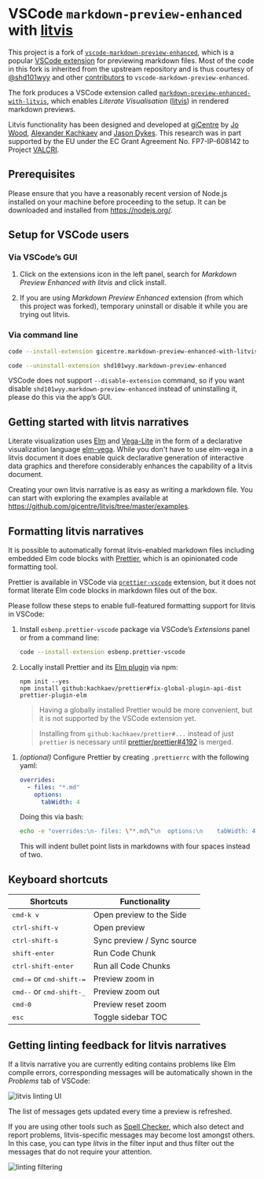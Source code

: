 # VSCode `markdown-preview-enhanced` with [litvis](http://litvis.org/)

This project is a fork of [`vscode-markdown-preview-enhanced`](https://github.com/shd101wyy/markdown-preview-enhanced), which is a popular [VSCode extension](https://marketplace.visualstudio.com/items?itemName=shd101wyy.markdown-preview-enhanced) for previewing markdown files.
Most of the code in this fork is inherited from the upstream repository and is thus courtesy of [@shd101wyy](https://github.com/shd101wyy) and other [contributors](https://github.com/shd101wyy/vscode-markdown-preview-enhanced/graphs/contributors) to `vscode-markdown-preview-enhanced`.

The fork produces a VSCode extension called [`markdown-preview-enhanced-with-litvis`](https://marketplace.visualstudio.com/items?itemName=gicentre.markdown-preview-enhanced-with-litvis), which enables _Literate Visualisation_ ([litvis](http://litvis.org/)) in rendered markdown previews.

Litvis functionality has been designed and developed at [giCentre](https://www.gicentre.net/) by [Jo Wood](https://github.com/jwoLondon), [Alexander Kachkaev](https://github.com/kachkaev) and [Jason Dykes](https://github.com/jsndyks).
This research was in part supported by the EU under the EC Grant Agreement No. FP7-IP-608142 to Project [VALCRI](http://valcri.org/).

## Prerequisites

Please ensure that you have a reasonably recent version of Node.js installed on your machine before proceeding to the setup.
It can be downloaded and installed from https://nodejs.org/.

## Setup for VSCode users

### Via VSCode’s GUI

1.  Click on the extensions icon in the left panel, search for _Markdown Preview Enhanced with litvis_ and click install.

1.  If you are using _Markdown Preview Enhanced_ extension (from which this project was forked), temporary uninstall or disable it while you are trying out litvis.

### Via command line

```bash
code --install-extension gicentre.markdown-preview-enhanced-with-litvis

code --uninstall-extension shd101wyy.markdown-preview-enhanced
```

VSCode does not support `--disable-extension` command, so if you want disable `shd101wyy.markdown-preview-enhanced` instead of uninstalling it, please do this via the app’s GUI.

## Getting started with litvis narratives

Literate visualization uses [Elm](http://elm-lang.org) and [Vega-Lite](https://vega.github.io/vega-lite) in the form of a declarative visualization language [elm-vega](http://package.elm-lang.org/packages/gicentre/elm-vega/latest).
While you don't have to use elm-vega in a litvis document it does enable quick declarative generation of interactive data graphics and therefore considerably enhances the capability of a litvis document.

Creating your own litvis narrative is as easy as writing a markdown file.
You can start with exploring the examples available at
https://github.com/gicentre/litvis/tree/master/examples.

## Formatting litvis narratives

It is possible to automatically format litvis-enabled markdown files including embedded Elm code blocks with [Prettier](https://prettier.io/), which is an opinionated code formatting tool.

Prettier is available in VSCode via [`prettier-vscode`](https://github.com/prettier/prettier-vscode) extension, but it does not format literate Elm code blocks in markdown files out of the box.

Please follow these steps to enable full-featured formatting support for litvis in VSCode:

1.  Install `esbenp.prettier-vscode` package via VSCode’s _Extensions_ panel or from a command line:

    ```bash
    code --install-extension esbenp.prettier-vscode
    ```

1.  Locally install Prettier and its [Elm plugin](https://github.com/gicentre/prettier-plugin-elm) via npm:

    ```
    npm init --yes
    npm install github:kachkaev/prettier#fix-global-plugin-api-dist prettier-plugin-elm
    ```

    > Having a globally installed Prettier would be more convenient, but it is not supported by the VSCode extension yet.

    > Installing from `github:kachkaev/prettier#...` instead of just `prettier` is necessary until [prettier/prettier#4192](https://github.com/prettier/prettier/pull/4192) is merged.

1)  _(optional)_ Configure Prettier by creating `.prettierrc` with the following yaml:

    ```yaml
    overrides:
      - files: "*.md"
        options:
          tabWidth: 4
    ```

    Doing this via bash:

    ```bash
    echo -e "overrides:\n- files: \"*.md\"\n  options:\n    tabWidth: 4" > .prettierrc
    ```

    This will indent bullet point lists in markdowns with four spaces instead of two.

## Keyboard shortcuts

| Shortcuts                                   | Functionality              |
| ------------------------------------------- | -------------------------- |
| <kbd>cmd-k v</kbd>                          | Open preview to the Side   |
| <kbd>ctrl-shift-v</kbd>                     | Open preview               |
| <kbd>ctrl-shift-s</kbd>                     | Sync preview / Sync source |
| <kbd>shift-enter</kbd>                      | Run Code Chunk             |
| <kbd>ctrl-shift-enter</kbd>                 | Run all Code Chunks        |
| <kbd>cmd-=</kbd> or <kbd>cmd-shift-=</kbd>  | Preview zoom in            |
| <kbd>cmd--</kbd> or <kbd>cmd-shift-\_</kbd> | Preview zoom out           |
| <kbd>cmd-0</kbd>                            | Preview reset zoom         |
| <kbd>esc</kbd>                              | Toggle sidebar TOC         |

## Getting linting feedback for litvis narratives

If a litvis narrative you are currently editing contains problems like Elm compile errors, corresponding messages will be automatically shown in the _Problems_ tab of VSCode:

![litvis linting UI](https://user-images.githubusercontent.com/608862/39370936-1eb6d250-4a38-11e8-853c-6ec03a281e98.png)

The list of messages gets updated every time a preview is refreshed.

If you are using other tools such as [Spell Checker](https://marketplace.visualstudio.com/items?itemName=streetsidesoftware.code-spell-checker), which also detect and report problems, litvis-specific messages may become lost amongst others.
In this case, you can type _litvis_ in the filter input and thus filter out the messages that do not require your attention.

![linting filtering](https://user-images.githubusercontent.com/608862/39371088-96f7af3c-4a38-11e8-865e-282a798350a9.png)
